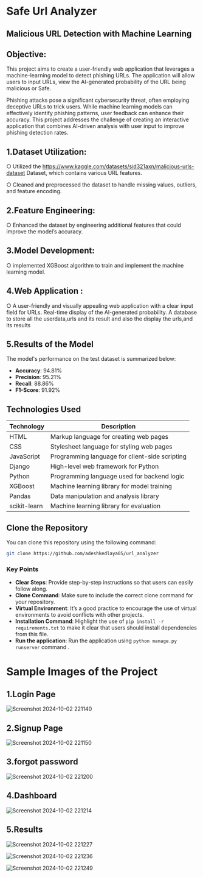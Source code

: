 # Safe Url Analyzer
## Malicious URL Detection with Machine Learning

## Objective:
This project aims to create a user-friendly web application that leverages a machine-learning model to detect phishing URLs. 
The application will allow users to input URLs, view the AI-generated probability of the URL being malicious or Safe. 

Phishing attacks pose a significant cybersecurity threat, often employing deceptive URLs to trick users. 
While machine learning models can effectively identify phishing patterns, user feedback can enhance their accuracy. 
This project addresses the challenge of creating an interactive application that combines AI-driven analysis with user input to improve phishing detection rates.

## 1.Dataset Utilization:
○ Utilized the   https://www.kaggle.com/datasets/sid321axn/malicious-urls-dataset  Dataset, which contains various URL features.

○ Cleaned and preprocessed the dataset to handle missing values, outliers, and feature encoding.

## 2.Feature Engineering:
○ Enhanced the dataset by engineering additional features that could improve the model’s accuracy. 

## 3.Model Development:
○ implemented XGBoost algorithm to train and implement the machine learning model.

## 4.Web Application :
○ A user-friendly and visually appealing web application with a clear input field for URLs.
Real-time display of the AI-generated probability. A database to store all the userdata,urls and its result and also the display the urls,and its results

## 5.Results of the Model
The model's performance on the test dataset is summarized below:

- **Accuracy**: 94.81%
- **Precision**: 95.21%
- **Recall**: 88.86%
- **F1-Score**: 91.92%

 ## Technologies Used

| Technology         | Description                                   |
|--------------------|-----------------------------------------------|
| HTML               | Markup language for creating web pages       |
| CSS                | Stylesheet language for styling web pages     |
| JavaScript         | Programming language for client-side scripting|
| Django             | High-level web framework for Python           |
| Python             | Programming language used for backend logic   |
| XGBoost            | Machine learning library for model training   |
| Pandas             | Data manipulation and analysis library        |
| scikit-learn       | Machine learning library for evaluation       |

## Clone the Repository

You can clone this repository using the following command:

```bash
git clone https://github.com/adeshkedlaya05/url_analyzer
```


### Key Points

- **Clear Steps**: Provide step-by-step instructions so that users can easily follow along.
- **Clone Command**: Make sure to include the correct clone command for your repository.
- **Virtual Environment**: It’s a good practice to encourage the use of virtual environments to avoid conflicts with other projects.
- **Installation Command**: Highlight the use of `pip install -r requirements.txt` to make it clear that users should install dependencies from this file.
- **Run the application**: Run the application using `python manage.py runserver` command .



# Sample Images of the Project
## 1.Login Page
![Screenshot 2024-10-02 221140](https://github.com/user-attachments/assets/073f4dd4-f20f-41de-b281-6dd92c71ed87)

## 2.Signup Page
![Screenshot 2024-10-02 221150](https://github.com/user-attachments/assets/b87378fa-9913-4728-b99b-24b9656333f2)

## 3.forgot password
![Screenshot 2024-10-02 221200](https://github.com/user-attachments/assets/056159d7-365a-4e90-887f-b35f963638f8)

## 4.Dashboard
![Screenshot 2024-10-02 221214](https://github.com/user-attachments/assets/f213fdde-9ddb-4439-a656-094064b69d46)

## 5.Results
![Screenshot 2024-10-02 221227](https://github.com/user-attachments/assets/c5050378-c2cb-41e2-b007-386ac363758b) 


![Screenshot 2024-10-02 221236](https://github.com/user-attachments/assets/a5a39895-b307-4893-8bc3-f6cf2ebeec4f)


![Screenshot 2024-10-02 221249](https://github.com/user-attachments/assets/08397702-614a-4634-989c-0de944694634)









